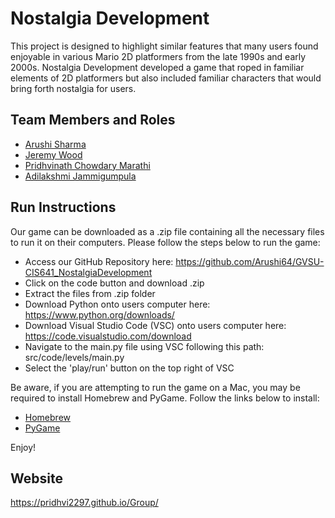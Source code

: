 # Nostalgia Development

This project is designed to highlight similar features that many users found enjoyable in various Mario 2D platformers from the late 1990s and early 2000s. Nostalgia Development developed a game that roped in familiar elements of 2D platformers but also included familiar characters that would bring forth nostalgia for users. 

## Team Members and Roles

* [Arushi Sharma](https://github.com/Arushi64/-CIS641-HW2-Sharma) 
* [Jeremy Wood](https://github.com/woodjer18/CIS641-HW2-Wood.git)
* [Pridhvinath Chowdary Marathi](https://github.com/Pridhvi2297/CIS641-HW2-Marathi)
* [Adilakshmi Jammigumpula](https://github.com/adi798915/641-Hw2-jammigumpula)


## Run Instructions


Our game can be downloaded as a .zip file containing all the necessary files to run it on their computers. Please follow the steps below to run the game:
* Access our GitHub Repository here: https://github.com/Arushi64/GVSU-CIS641_NostalgiaDevelopment
* Click on the code button and download .zip
* Extract the files from .zip folder
* Download Python onto users computer here: https://www.python.org/downloads/
* Download Visual Studio Code (VSC) onto users computer here: https://code.visualstudio.com/download
* Navigate to the main.py file using VSC following this path: src/code/levels/main.py
* Select the 'play/run' button on the top right of VSC

Be aware, if you are attempting to run the game on a Mac, you may be required to install Homebrew and PyGame. Follow the links below to install:

* [Homebrew](https://brew.sh/)
* [PyGame](https://www.geeksforgeeks.org/install-pygame-in-macos/)

Enjoy!

## Website
https://pridhvi2297.github.io/Group/
